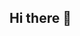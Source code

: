 ## Hi there 👋

<!--
**lwpyh/lwpyh** is a ✨ _special_ ✨ repository because its `README.md` (this file) appears on your GitHub profile.

Here are some ideas to get you started:
- 👋 I'm Jian Hu
- 🔭 I’m currently a PhD student in Queen Mary Univeristy of London
- 🌱 I’m working on Computer Vision and Machine Learning, especially on transfer learning and its real-world application 
- 📫 How to reach me: jian.hu@qmul.ac.uk
-->


